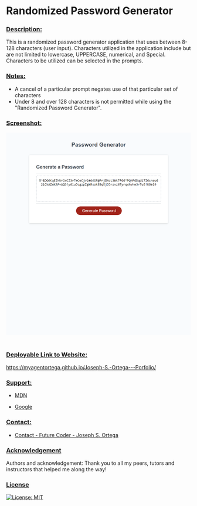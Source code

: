 # Randomized Password Generator <br/>

### <u> Description: </u>
This is a randomized password generator application that uses between 8-128 characters (user input). Characters utilized in the application include but are not limited to lowercase, UPPERCASE, numerical, and Special. Characters to be utilized can be selected in the prompts.

### <u> Notes: </u>
- A cancel of a particular prompt negates use of that particular set of characters  
- Under 8 and over 128 characters is not permitted while using the "Randomized Password Generator".


### <u> Screenshot: </u>
![Horiseon Website Screenshot](./Assets/Randomized%20Password%20Generator%20Screenshot.png)
<br /><br />

  
    
### <u> Deployable Link to Website: </u>

https://myagentortega.github.io/Joseph-S.-Ortega---Porfolio/
### <u> Support:  </u>

- [MDN](https://developer.mozilla.org/en-US/)  

- [Google](https://Google.com)

### <u> Contact: </u>

- [Contact - Future Coder - Joseph S. Ortega](mailto:MyAgentOrtega@gmail.com)

### <u> Acknowledgement </u>

Authors and acknowledgement: Thank you to all my peers, tutors and instructors that helped me along the way!

### <u> License </u>

[![License: MIT](https://img.shields.io/badge/License-MIT-yellow.svg)](https://opensource.org/licenses/MIT)


